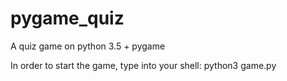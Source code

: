 # pygame_quiz
A quiz game on python 3.5 + pygame

In order to start the game, type into your shell:
python3 game.py 
